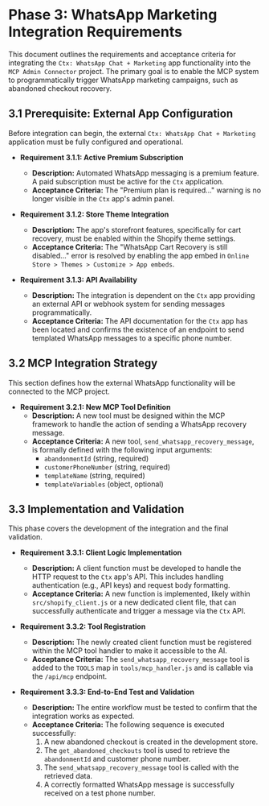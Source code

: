 # Phase 3: WhatsApp Marketing Integration Requirements

This document outlines the requirements and acceptance criteria for integrating the `Ctx: WhatsApp Chat + Marketing` app functionality into the `MCP Admin Connector` project. The primary goal is to enable the MCP system to programmatically trigger WhatsApp marketing campaigns, such as abandoned checkout recovery.

## 3.1 Prerequisite: External App Configuration

Before integration can begin, the external `Ctx: WhatsApp Chat + Marketing` application must be fully configured and operational.

*   **Requirement 3.1.1: Active Premium Subscription**
    *   **Description:** Automated WhatsApp messaging is a premium feature. A paid subscription must be active for the `Ctx` application.
    *   **Acceptance Criteria:** The "Premium plan is required..." warning is no longer visible in the `Ctx` app's admin panel.

*   **Requirement 3.1.2: Store Theme Integration**
    *   **Description:** The app's storefront features, specifically for cart recovery, must be enabled within the Shopify theme settings.
    *   **Acceptance Criteria:** The "WhatsApp Cart Recovery is still disabled..." error is resolved by enabling the app embed in `Online Store > Themes > Customize > App embeds`.

*   **Requirement 3.1.3: API Availability**
    *   **Description:** The integration is dependent on the `Ctx` app providing an external API or webhook system for sending messages programmatically.
    *   **Acceptance Criteria:** The API documentation for the `Ctx` app has been located and confirms the existence of an endpoint to send templated WhatsApp messages to a specific phone number.

## 3.2 MCP Integration Strategy

This section defines how the external WhatsApp functionality will be connected to the MCP project.

*   **Requirement 3.2.1: New MCP Tool Definition**
    *   **Description:** A new tool must be designed within the MCP framework to handle the action of sending a WhatsApp recovery message.
    *   **Acceptance Criteria:** A new tool, `send_whatsapp_recovery_message`, is formally defined with the following input arguments:
        *   `abandonmentId` (string, required)
        *   `customerPhoneNumber` (string, required)
        *   `templateName` (string, required)
        *   `templateVariables` (object, optional)

## 3.3 Implementation and Validation

This phase covers the development of the integration and the final validation.

*   **Requirement 3.3.1: Client Logic Implementation**
    *   **Description:** A client function must be developed to handle the HTTP request to the `Ctx` app's API. This includes handling authentication (e.g., API keys) and request body formatting.
    *   **Acceptance Criteria:** A new function is implemented, likely within `src/shopify_client.js` or a new dedicated client file, that can successfully authenticate and trigger a message via the `Ctx` API.

*   **Requirement 3.3.2: Tool Registration**
    *   **Description:** The newly created client function must be registered within the MCP tool handler to make it accessible to the AI.
    *   **Acceptance Criteria:** The `send_whatsapp_recovery_message` tool is added to the `TOOLS` map in `tools/mcp_handler.js` and is callable via the `/api/mcp` endpoint.

*   **Requirement 3.3.3: End-to-End Test and Validation**
    *   **Description:** The entire workflow must be tested to confirm that the integration works as expected.
    *   **Acceptance Criteria:** The following sequence is executed successfully:
        1. A new abandoned checkout is created in the development store.
        2. The `get_abandoned_checkouts` tool is used to retrieve the `abandonmentId` and customer phone number.
        3. The `send_whatsapp_recovery_message` tool is called with the retrieved data.
        4. A correctly formatted WhatsApp message is successfully received on a test phone number.
